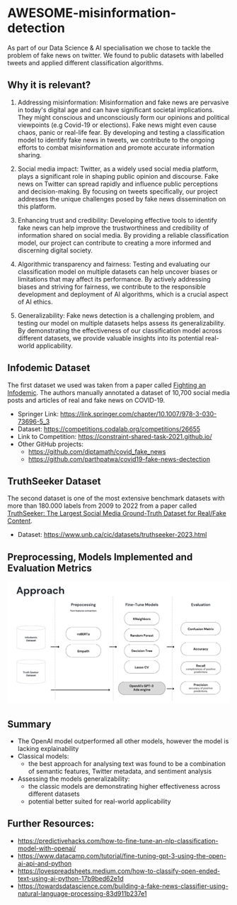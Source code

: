 # AWESOME-misinformation-detection

As part of our Data Science & AI specialisation we chose to tackle the problem of fake news on twitter. We found to public datasets with labelled tweets and applied different classification algorithms.


## Why it is relevant?

1. Addressing misinformation: Misinformation and fake news are pervasive in today's digital age and can have significant societal implications. They might conscious and unconsciously form our opinions and political viewpoints (e.g Covid-19 or elections). Fake news might even cause chaos, panic or real-life fear. By developing and testing a classification model to identify fake news in tweets, we contribute to the ongoing efforts to combat misinformation and promote accurate information sharing.

2. Social media impact: Twitter, as a widely used social media platform, plays a significant role in shaping public opinion and discourse. Fake news on Twitter can spread rapidly and influence public perceptions and decision-making. By focusing on tweets specifically, our project addresses the unique challenges posed by fake news dissemination on this platform.

3. Enhancing trust and credibility: Developing effective tools to identify fake news can help improve the trustworthiness and credibility of information shared on social media. By providing a reliable classification model, our project can contribute to creating a more informed and discerning digital society.

4. Algorithmic transparency and fairness: Testing and evaluating our classification model on multiple datasets can help uncover biases or limitations that may affect its performance. By actively addressing biases and striving for fairness, we contribute to the responsible development and deployment of AI algorithms, which is a crucial aspect of AI ethics. 

5. Generalizability: Fake news detection is a challenging problem, and testing our model on multiple datasets helps assess its generalizability. By demonstrating the effectiveness of our classification model across different datasets, we provide valuable insights into its potential real-world applicability.


## Infodemic Dataset 

The first dataset we used was taken from a paper called [Fighting an Infodemic](https://arxiv.org/abs/2011.03327). The authors manually annotated a dataset of 10,700 social media posts and articles of real and fake news on COVID-19.


- Springer Link: https://link.springer.com/chapter/10.1007/978-3-030-73696-5_3
- Dataset: https://competitions.codalab.org/competitions/26655
- Link to Competition: https://constraint-shared-task-2021.github.io/
- Other GitHub projects: 
  - https://github.com/diptamath/covid_fake_news
  - https://github.com/parthpatwa/covid19-fake-news-dectection

## TruthSeeker Dataset

The second dataset is one of the most extensive benchmark datasets with more than 180.000 labels from 2009 to 2022 from a paper called [TruthSeeker: The Largest Social Media Ground-Truth Dataset for Real/Fake Content](https://www.techrxiv.org/articles/preprint/TruthSeeker_The_Largest_Social_Media_Ground-Truth_Dataset_for_Real_Fake_Content/22795130/1).  


- Dataset: https://www.unb.ca/cic/datasets/truthseeker-2023.html


## Preprocessing, Models Implemented and Evaluation Metrics

![Approach](data/Approach.png)


## Summary

- The OpenAI model outperformed all other models, however the model is lacking explainability
- Classical models:
  - the best approach for analysing text was found to be a combination of semantic features, Twitter metadata, and sentiment analysis
- Assessing the models generalizability:
  - the classic models are demonstrating higher effectiveness across different datasets
  - potential better suited for real-world applicability



## Further Resources:
- https://predictivehacks.com/how-to-fine-tune-an-nlp-classification-model-with-openai/
- https://www.datacamp.com/tutorial/fine-tuning-gpt-3-using-the-open-ai-api-and-python
- https://lovespreadsheets.medium.com/how-to-classify-open-ended-text-using-ai-python-17b9bed62e1d
- https://towardsdatascience.com/building-a-fake-news-classifier-using-natural-language-processing-83d911b237e1
